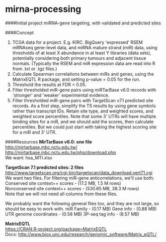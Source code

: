 # mirna-processing

####Initial project
miRNA-gene targeting, with validated and predicted sites

####Concept
1. TCGA data for a project. E.g. KIRC. BigQuery 'expressed' RSEM mRNAseq gene-level data, and miRNA mature strand (miR) data, using thresholds of at least X abundance in at least Y libraries (data sets), potentially considering both primary tumours and adjacent tissue normals. (Typically the RSEM and miR expression data are read into R from .txt or .tgz files.)
2. Calculate Spearman correlations between miRs and genes, using the MatrixEQTL R package, and setting p-value = 0.05 for the run.
3. Threshold the results at FDR < 0.05.
4. Filter thresholded miR-gene pairs using miRTarBase v6.0 records with 'stronger' and 'weaker' experimental evidence. 
5. Filter thresholded miR-gene pairs with TargetScan v7.1 predicted site records. As a first step, simplify the TS results by using gene symbols rather than transcript IDs. Retain site type, and weighted scores, and weighted score percentiles. Note that some 3' UTRs will have multiple binding sites for a miR, and we should add the scores, then calculate percentiles. But we could just start with taking the highest scoring site for a miR and 3' UTR. 

####Resources
**MirTarBase v6.0: one file**  
<http://mirtarbase.mbc.nctu.edu.tw/>  
<http://mirtarbase.mbc.nctu.edu.tw/php/download.php>  
We want: hsa_MTI.xlsx

**TargetScan 7.1 predicted sites: 2 files**  
<http://www.targetscan.org/cgi-bin/targetscan/data_download.vert71.cgi>  
We want two files. For filtering miR-gene anticorrelations, we'll use both:  
Conserved site context++ scores - (17.2 MB, 1.5 M rows)  
Nonconserved site context++ scores - (530.65 MB, 38.3 M rows)  
Note that we will not need all columns from these files. 

We probably want the following general files too, and they are not large, so should be easy to work with. 
miR Family - (0.17 MB)
Gene info - (0.88 MB)
UTR genome coordinates - (0.58 MB)
3P-seq tag info - (8.57 MB)

**MatrixEQTL**  
<https://CRAN.R-project.org/package=MatrixEQTL>  
Docs: <http://www.bios.unc.edu/research/genomic_software/Matrix_eQTL/>
